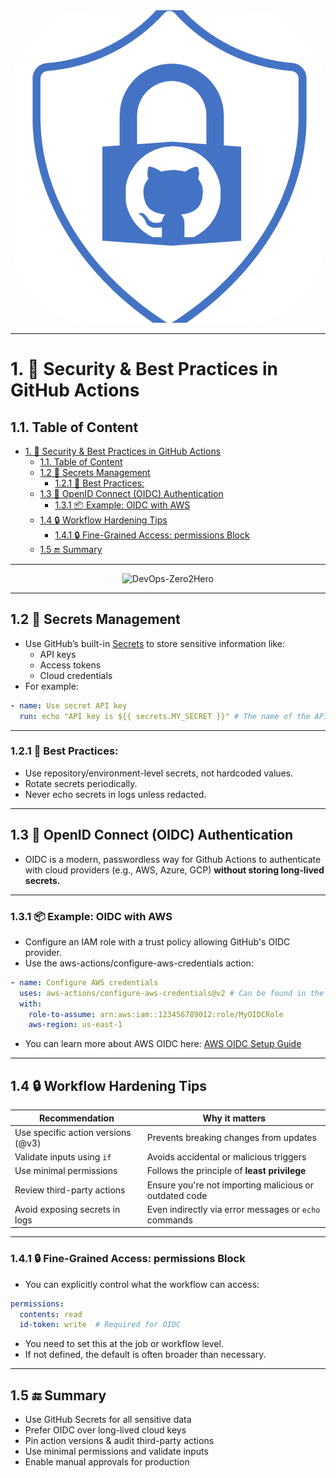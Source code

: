 <!-- omit in toc -->
<div align="center">
  <img src="/Content/github-actions/resources/logos/github-security.png" alt="DevOps-Zero2Hero" width="500" style="border-radius: 25%;padd">
</div>

---

# 1. 🔐 Security & Best Practices in GitHub Actions

## 1.1. Table of Content

- [1. 🔐 Security \& Best Practices in GitHub Actions](#1--security--best-practices-in-github-actions)
  - [1.1. Table of Content](#11-table-of-content)
  - [1.2 🔑 Secrets Management](#12--secrets-management)
    - [1.2.1 📌 Best Practices:](#121--best-practices)
  - [1.3 🧬 OpenID Connect (OIDC) Authentication](#13--openid-connect-oidc-authentication)
    - [1.3.1 📦 Example: OIDC with AWS](#131--example-oidc-with-aws)
  - [1.4 🔒 Workflow Hardening Tips](#14--workflow-hardening-tips)
    - [1.4.1 🔒 Fine-Grained Access: permissions Block](#141--fine-grained-access-permissions-block)
  - [1.5 🔚 Summary](#15--summary)

---

<div align="center">
  <img src="/resources/images/cover-rounded.png" alt="DevOps-Zero2Hero" width="500">
</div>

---

## 1.2 🔑 Secrets Management

- Use GitHub’s built-in [Secrets](https://docs.github.com/en/actions/security-guides/encrypted-secrets) to store sensitive information like:
  - API keys
  - Access tokens
  - Cloud credentials
- For example:
```yaml
- name: Use secret API key
  run: echo "API key is ${{ secrets.MY_SECRET }}" # The name of the API key variable is MY_SECRET
```

---

### 1.2.1 📌 Best Practices:
- Use repository/environment-level secrets, not hardcoded values.
- Rotate secrets periodically.
- Never echo secrets in logs unless redacted.

---

## 1.3 🧬 OpenID Connect (OIDC) Authentication

- OIDC is a modern, passwordless way for Github Actions to authenticate with cloud providers (e.g., AWS, Azure, GCP) **without storing long-lived secrets.**

---

### 1.3.1 📦 Example: OIDC with AWS

- Configure an IAM role with a trust policy allowing GitHub's OIDC provider.
- Use the aws-actions/configure-aws-credentials action:

```yaml
- name: Configure AWS credentials
  uses: aws-actions/configure-aws-credentials@v2 # Can be found in the marketplace
  with:
    role-to-assume: arn:aws:iam::123456789012:role/MyOIDCRole
    aws-region: us-east-1
```
- You can learn more about AWS OIDC here: [AWS OIDC Setup Guide](https://docs.github.com/en/actions/security-for-github-actions/security-hardening-your-deployments/configuring-openid-connect-in-amazon-web-services)

---

## 1.4 🔒 Workflow Hardening Tips

| Recommendation                    | Why it matters                                           |
|----------------------------------|----------------------------------------------------------|
| Use specific action versions (@v3) | Prevents breaking changes from updates                  |
| Validate inputs using `if`        | Avoids accidental or malicious triggers                 |
| Use minimal permissions           | Follows the principle of **least privilege**                |
| Review third-party actions        | Ensure you're not importing malicious or outdated code  |
| Avoid exposing secrets in logs    | Even indirectly via error messages or `echo` commands   |

---

### 1.4.1 🔒 Fine-Grained Access: permissions Block

- You can explicitly control what the workflow can access:
```yaml
permissions:
  contents: read
  id-token: write  # Required for OIDC
```
- You need to set this at the job or workflow level.
- If not defined, the default is often broader than necessary.

---

## 1.5 🔚 Summary
- Use GitHub Secrets for all sensitive data
- Prefer OIDC over long-lived cloud keys
- Pin action versions & audit third-party actions
- Use minimal permissions and validate inputs
- Enable manual approvals for production
